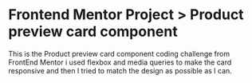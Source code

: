 # Frontend Mentor Project > Product preview card component

This is the Product preview card component coding challenge from FrontEnd Mentor
i used flexbox and media queries to make the card responsive and then I tried to match the design as possible as I can.
